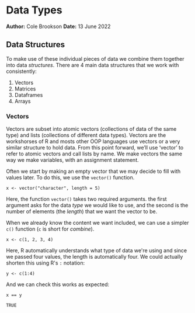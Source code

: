 # Data Types
**Author:** Cole Brookson
**Date:** 13 June 2022

## Data Structures

To make use of these individual pieces of data we combine them together into data *structures*. There are 4 main data structures that we work with consistently:

1. Vectors
2. Matrices
3. Dataframes
4. Arrays

### Vectors

Vectors are subset into atomic vectors (collections of data of the same type) and lists (collections of different
data types). Vectors are the workshorses of R and mosts other OOP languages use vectors or a very similar
structure to hold data. From this point forward, we’ll use ‘vector’ to refer to atomic vectors and call lists by
name. We make vectors the same way we make variables, with an assignment statement.

Often we start by making an empty vector that we may decide to fill with values later. To do this, we use the `vector()` function.

```
x <- vector("character", length = 5)
```
Here, the function `vector()` takes two required arguments. the first argument asks for the data *type* we would like to use, and the second is the number of elements (the *length*) that we want the vector to be. 

When we already know the content we want included, we can use a simpler `c()` function (`c` is short for *combine*). 

```
x <- c(1, 2, 3, 4)
```
Here, R automatically understands what type of data we're using and since we passed four values, the length is automatically four. We could actually shorten this using R's `:` notation:

```
y <- c(1:4)
```
And we can check this works as expected:
```
x == y

TRUE
```



